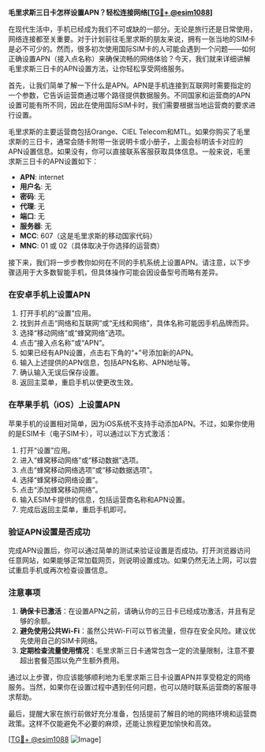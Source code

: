 **毛里求斯三日卡怎样设置APN？轻松连接网络[[TG💪+ @esim1088](https://t.me/s/esim1088)]**

在现代生活中，手机已经成为我们不可或缺的一部分。无论是旅行还是日常使用，网络连接都至关重要。对于计划前往毛里求斯的朋友来说，拥有一张当地的SIM卡是必不可少的。然而，很多初次使用国际SIM卡的人可能会遇到一个问题——如何正确设置APN（接入点名称）来确保流畅的网络体验？今天，我们就来详细讲解毛里求斯三日卡的APN设置方法，让你轻松享受网络服务。

首先，让我们简单了解一下什么是APN。APN是手机连接到互联网时需要指定的一个参数，它告诉运营商通过哪个路径提供数据服务。不同国家和运营商的APN设置可能有所不同，因此在使用国际SIM卡时，我们需要根据当地运营商的要求进行设置。

毛里求斯的主要运营商包括Orange、CIEL Telecom和MTL。如果你购买了毛里求斯的三日卡，通常会随卡附带一张说明卡或小册子，上面会标明该卡对应的APN设置信息。如果没有，你可以直接联系客服获取具体信息。一般来说，毛里求斯三日卡的APN设置如下：

- **APN**: internet
- **用户名**: 无
- **密码**: 无
- **代理**: 无
- **端口**: 无
- **服务器**: 无
- **MCC**: 607（这是毛里求斯的移动国家代码）
- **MNC**: 01 或 02（具体取决于你选择的运营商）

接下来，我们将一步步教你如何在不同的手机系统上设置APN。请注意，以下步骤适用于大多数智能手机，但具体操作可能会因设备型号而略有差异。

### 在安卓手机上设置APN

1. 打开手机的“设置”应用。
2. 找到并点击“网络和互联网”或“无线和网络”，具体名称可能因手机品牌而异。
3. 选择“移动网络”或“蜂窝网络”选项。
4. 点击“接入点名称”或“APN”。
5. 如果已经有APN设置，点击右下角的“+”号添加新的APN。
6. 输入上述提供的APN信息，包括APN名称、APN地址等。
7. 确认输入无误后保存设置。
8. 返回主菜单，重启手机以使更改生效。

### 在苹果手机（iOS）上设置APN

苹果手机的设置相对简单，因为iOS系统不支持手动添加APN。不过，如果你使用的是ESIM卡（电子SIM卡），可以通过以下方式激活：

1. 打开“设置”应用。
2. 进入“蜂窝移动网络”或“移动数据”选项。
3. 点击“蜂窝移动网络选项”或“移动数据选项”。
4. 选择“蜂窝移动网络设置”。
5. 点击“添加蜂窝移动网络”。
6. 输入ESIM卡提供的信息，包括运营商名称和APN设置。
7. 完成后返回主菜单，重启手机即可。

### 验证APN设置是否成功

完成APN设置后，你可以通过简单的测试来验证设置是否成功。打开浏览器访问任意网站，如果能够正常加载网页，则说明设置成功。如果仍然无法上网，可以尝试重启手机或再次检查设置信息。

### 注意事项

1. **确保卡已激活**：在设置APN之前，请确认你的三日卡已经成功激活，并且有足够的余额。
2. **避免使用公共Wi-Fi**：虽然公共Wi-Fi可以节省流量，但存在安全风险。建议优先使用自己的SIM卡网络。
3. **定期检查流量使用情况**：毛里求斯三日卡通常包含一定的流量限制，注意不要超出套餐范围以免产生额外费用。

通过以上步骤，你应该能够顺利地为毛里求斯三日卡设置APN并享受稳定的网络服务。当然，如果你在设置过程中遇到任何问题，也可以随时联系运营商的客服寻求帮助。

最后，提醒大家在旅行前做好充分准备，包括提前了解目的地的网络环境和运营商政策。这样不仅能避免不必要的麻烦，还能让旅程更加愉快和高效。

[[TG💪+ @esim1088](https://t.me/s/esim1088) ![Image](https://i.postimg.cc/4NQfJmqS/Snipaste-2025-05-13-00-14-12.png)]